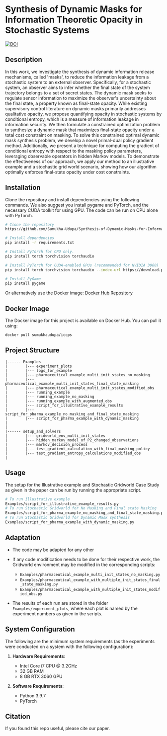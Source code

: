 # Synthesis of Dynamic Masks for Information Theoretic Opacity in Stochastic Systems
[![DOI](https://zenodo.org/badge/871313574.svg)](https://doi.org/10.5281/zenodo.14835001)


## Description

In this work, we investigate the synthesis of dynamic information release mechanisms, called 'masks', to reduce the information leakage from a stochastic system to an external observer. Specifically, for a stochastic system, an observer aims to infer whether the final state of the system trajectory belongs to a set of secret states. The dynamic mask seeks to regulate sensor information to maximize the observer's uncertainty about the final state, a property known as final-state opacity. While existing supervisory control literature on dynamic masks primarily addresses qualitative opacity, we propose quantifying opacity in stochastic systems by conditional entropy, which is a measure of information leakage in information security. We then formulate a constrained optimization problem to synthesize a dynamic mask that maximizes final-state opacity under a total cost constraint on masking. To solve this constrained optimal dynamic mask synthesis problem, we develop a novel primal-dual policy gradient method. Additionally, we present a technique for computing the gradient of conditional entropy with respect to the masking policy parameters, leveraging observable operators in hidden Markov models. To demonstrate the effectiveness of our approach, we apply our method to an illustrative example and a stochastic grid world scenario, showing how our algorithm optimally enforces final-state opacity under cost constraints. 

## Installation

Clone the repository and install dependencies using the following commands. We also suggest you install pygame and PyTorch, and the necessary CUDA toolkit for using GPU. The code can be run on CPU alone with PyTorch.

```bash
# Clone the repository
https://github.com/Sumukha-Udupa/Synthesis-of-Dynamic-Masks-for-Information-Theoretic-Opacity-in-Stochastic-Systems.git

# Install dependencies
pip install -r requirements.txt

# Install PyTorch for CPU only.
pip install torch torchvision torchaudio

# Install PyTorch for CUDA-enabled GPUs (recommended for NVIDIA 3060)
pip install torch torchvision torchaudio --index-url https://download.pytorch.org/whl/cu118

# Install PyGame
pip install pygame
```

Or alternatively use the Docker image:
[Docker Hub Repository](https://hub.docker.com/r/sumukhaudupa/iccps)

## Docker Image

The Docker image for this project is available on Docker Hub. You can pull it using:

```bash
docker pull sumukhaudupa/iccps
```
## Project Structure
```plaintext
|------ Examples
|        |--- experiment_plots
|        |--- logs_for_example
|        |--- pharmaceutical_example_multi_init_states_no_masking
|        |--- pharmaceutical_example_multi_init_states_final_state_masking
|        |--- pharmaceutical_example_multi_init_states_modified_obs
|        |--- running_example
|        |--- running_example_no_masking
|        |--- running_example_with_augmented_obs
|        |--- script_for_illustrative_example_results
|        |--- script_for_pharma_example_no_masking_and_final_state_masking
|        |--- script_for_pharma_example_with_dynamic_masking
|        
|
|------ setup_and_solvers
|        |--- gridworld_env_multi_init_states
|        |--- hidden_markov_model_of_P2_changed_observations
|        |--- markov_decision_process
|        |--- test_gradient_calculation_with_final_masking_policy
|        |--- test_gradient_entropy_calculations_modified_obs
|
```


## Usage

The setup for the Illustrative example and Stochastic Gridworld Case Study as given in the paper can be run by running the appropriate script.

```bash
# To run Illustrative example
Examples/script_for_illustrative_example_results.py
# To run Stochastic Gridworld for No Masking and Final state Masking
Examples/script_for_pharma_example_no_masking_and_final_state_masking.py
# To run Stochastic Gridworld for Dynamic Mask synthesis
Examples/script_for_pharma_example_with_dynamic_masking.py
```

## Adaptation

- The code may be adapted for any other

- If any code modification needs to be done for their respective work, the Gridworld environment may be modified in the corresponding scripts:

  - `Examples/pharmaceutical_example_multi_init_states_no_masking.py`
  - `Examples/pharmaceutical_example_with_multiple_init_states_final_state_masking.py`
  - `Examples/pharmaceutical_example_with_multiple_init_states_modified_obs.py`

- The results of each run are stored in the folder `Examples/experiment_plots`, where each plot is named by the experiment numbers as given in the scripts.

## System Configuration

The following are the minimum system requirements (as the experiments were conducted on a system with the following configuration):

1. **Hardware Requirements**:

   - Intel Core i7 CPU @ 3.2GHz
   - 32 GB RAM
   - 8 GB RTX 3060 GPU

2. **Software Requirements**:

   - Python 3.9.7
   - PyTorch

## Citation

If you found this repo useful, please cite our paper.
